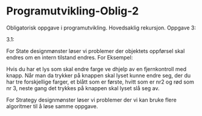 # Programutvikling-Oblig-2
Obligatorisk oppgave i programutvikling. Hovedsaklig rekursjon.
Oppgave 3:

3.1:

For State designmønster løser vi problemer der objektets oppførsel skal endres om en intern tilstand endres.
For Eksempel:

Hvis du har et lys som skal endre farge ve dhjelp av en fjernkontroll med knapp. Når man da trykker på knappen skal lyset kunne endre seg, der du har tre forskjellige farger, et blått som er første, hvitt som er nr2 og rød som nr 3, neste gang det trykkes på knappen skal lyset slå seg av.

For Strategy designmønster løser vi problemer der vi kan bruke flere algoritmer til å løse samme oppgave.

